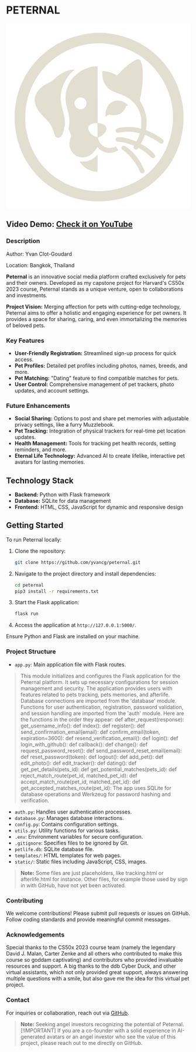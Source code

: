 # PETERNAL

![Peternal](/static/peternal-logo.png)

## Video Demo: [Check it on YouTube](https://youtu.be/Nf9Ip7SxoKg)

### Description

Author: Yvan Clot-Goudard

Location: Bangkok, Thailand

**Peternal** is an innovative social media platform crafted exclusively for pets and their owners. Developed as my capstone project for Harvard's CS50x 2023 course, Peternal stands as a unique venture, open to collaborations and investments.

**Project Vision:** Merging affection for pets with cutting-edge technology, Peternal aims to offer a holistic and engaging experience for pet owners. It provides a space for sharing, caring, and even immortalizing the memories of beloved pets.

### Key Features

- **User-Friendly Registration:** Streamlined sign-up process for quick access.
- **Pet Profiles:** Detailed pet profiles including photos, names, breeds, and more.
- **Pet Matching:** "Dating" feature to find compatible matches for pets.
- **User Control:** Comprehensive management of pet trackers, photo updates, and account settings.

### Future Enhancements

- **Social Sharing:** Options to post and share pet memories with adjustable privacy settings, like a furry Muzzlebook.
- **Pet Tracking:** Integration of physical trackers for real-time pet location updates.
- **Health Management:** Tools for tracking pet health records, setting reminders, and more.
- **Eternal Life Technology:** Advanced AI to create lifelike, interactive pet avatars for lasting memories.

## Technology Stack

- **Backend:** Python with Flask framework
- **Database:** SQLite for data management
- **Frontend:** HTML, CSS, JavaScript for dynamic and responsive design

## Getting Started

To run Peternal locally:

1. Clone the repository:

   ```bash
   git clone https://github.com/yvancg/peternal.git
   ```

2. Navigate to the project directory and install dependencies:

   ```bash
   cd peternal
   pip3 install -r requirements.txt
   ```

3. Start the Flask application:

   ```bash
   flask run
   ```

4. Access the application at `http://127.0.0.1:5000/`.

Ensure Python and Flask are installed on your machine.

### Project Structure

- `app.py`: Main application file with Flask routes.
>This module initializes and configures the Flask application for the Peternal platform. 
>It sets up necessary configurations for session management and security. The application 
>provides users with features related to pets tracking, pets memories, and afterlife. 
>Database connections are imported from the 'database' module. Functions for user authentication, 
>registration, password validation, and session handling are imported from the 'auth' module.
>Here are the functions in the order they appear:
>     def after_request(response):
>     get_username_info():
>     def index():
>     def register():
>     def send_confirmation_email(email):
>     def confirm_email(token, expiration=3600):
>     def resend_verification_email():
>     def login():
>     def login_with_github():
>     def callback():
>     def change():
>     def request_password_reset():
>     def send_password_reset_email(email):
>     def reset_password(token):
>     def logout():
>     def add_pet():
>     def edit_photo():
>     def edit_tracker():
>     def dating():
>     def get_pet_details(pets_id):
>     def get_potential_matches(pets_id):
>     def reject_match_route(pet_id, matched_pet_id):
>     def accept_match_route(pet_id, matched_pet_id):
>     def get_accepted_matches_route(pet_id):
>The app uses SQLite for database operations and Werkzeug for password hashing and verification.
- `auth.py`: Handles user authentication processes.
- `database.py`: Manages database interactions.
- `config.py`: Contains configuration settings.
- `utils.py`: Utility functions for various tasks.
- `.env`: Environment variables for secure configuration.
- `.gitignore`: Specifies files to be ignored by Git.
- `petlife.db`: SQLite database file.
- `templates/`: HTML templates for web pages.
- `static/`: Static files including JavaScript, CSS, images.

> **Note:** Some files are just placeholders, like tracking.html or afterlife.html for instance. Other files, for example those used by sign in with GitHub, have not yet been activated.

### Contributing

We welcome contributions! Please submit pull requests or issues on GitHub. Follow coding standards and provide meaningful commit messages.

### Acknowledgements

Special thanks to the CS50x 2023 course team (namely the legendary David J. Malan, Carter Zenke and all others who contributed to make this course so goddam captivating) and contributors who provided invaluable resources and support. A big thanks to the ddb Cyber Duck, and other virtual assistants, which not only provided great support, always answering multiple questions with a smile, but also gave me the idea for this virtual pet project.

### Contact

For inquiries or collaboration, reach out via [GitHub](https://github.com/yvancg).

> **Note:** Seeking angel investors recognizing the potential of Peternal.
> [!IMPORTANT]
> If you are a co-founder with a solid experience in AI-generated avatars
> or an angel investor who see the value of this project, please reach out to me directly on GitHub.
